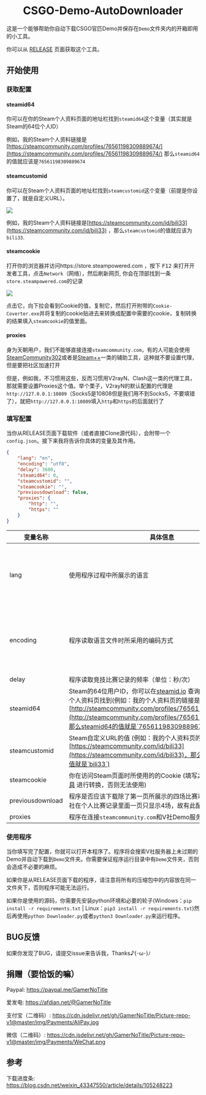 <div align='center'>
    <h1>CSGO-Demo-AutoDownloader</h1>
</div>

这是一个能够帮助你自动下载CSGO官匹Demo并保存在`Demo`文件夹内的开箱即用的小工具。

你可以从 [RELEASE](https://github.com/GamerNoTitle/CSGO-Demo-AutoDownloader/releases) 页面获取这个工具。

## 开始使用

### 获取配置

#### steamid64

你可以在你的Steam个人资料页面的地址栏找到`steamid64`这个变量（其实就是Steam的64位个人ID）

例如，我的Steam个人资料链接是[https://steamcommunity.com/profiles/76561198309889674/](https://steamcommunity.com/profiles/76561198309889674/) 那么`steamid64`的值就应该是`76561198309889674`

#### steamcustomid

你可以在Steam个人资料页面的地址栏找到`steamcustomid`这个变量（前提是你设置了，就是自定义URL）。

![](https://user-images.githubusercontent.com/28426291/124484129-ab840900-dddd-11eb-83dc-523c59492448.png)

例如，我的Steam个人资料链接是[https://steamcommunity.com/id/bili33](https://steamcommunity.com/id/bili33) ，那么`steamcustomid`的值就应该为`bili33`.

#### steamcookie

打开你的浏览器并访问https://store.steampowered.com ，按下 <kbd>F12</kbd> 来打开开发者工具，点击`Network`（网络），然后刷新网页, 你会在顶部找到一条 `store.steampowered.com`的记录

![](https://user-images.githubusercontent.com/28426291/124483233-ae322e80-dddc-11eb-82a3-09e3e479073e.png)

点击它，向下拉会看到Cookie的值，复制它，然后打开附带的`Cookie-Coverter.exe`并将复制的cookie贴进去来转换成配置中需要的cookie，复制转换的结果填入`steamcookie`的值里面。 

#### proxies

身为天朝用户，我们不能够直接连接`steamcommunity.com`，有的人可能会使用[SteamCommunity302](https://www.dogfight360.com/blog/686/)或者是[Steam++](https://steampp.net/)一类的辅助工具，这种就不要设置代理，但是要把社区加速打开

但是，例如我，不习惯用这些，反而习惯用V2rayN、Clash这一类的代理工具，那就需要设置Proxies这个值。举个栗子，V2rayN的默认配置的代理是`http://127.0.0.1:10809`（Socks5是10808但是我们用不到Socks5，不要填错了），就把`http://127.0.0.1:10809`填入`http`和`https`的后面就行了

### 填写配置

当你从RELEASE页面下载软件（或者直接Clone源代码），会附带一个`config.json`。接下来我将告诉你具体的变量及其作用。

```json
{
    "lang": "en",
    "encoding": "utf8",
    "delay": 3600,
    "steamid64": 0,
    "steamcustomid": "",
    "steamcookie": "",
    "previousdownload": false,
    "proxies": {
        "http": "",
        "https": ""
    }
}

```

| 变量名称         | 具体信息                                                     | 必需                                                 | 变量类型                                                     |
| ---------------- | ------------------------------------------------------------ | ---------------------------------------------------- | ------------------------------------------------------------ |
| lang             | 使用程序过程中所展示的语言                                   | √                                                    | 字符串，但是填写的内容应该能够在`i18n`文件夹找到对应的文件，中文用户请填写`zh-cn` |
| encoding         | 程序读取语言文件时所采用的编码方式                           | √                                                    | 一般来说直接填`utf8`就可以了，也可以填其他的编码方式（但是可能会造成无法读取的问题） |
| delay            | 程序读取竞技比赛记录的频率（单位：秒/次）                    | √                                                    | 大于0的整数                                                  |
| steamid64        | Steam的64位用户ID，你可以在[steamid.io](https://steamid.io/) 查询，也可以在自己的个人资料页找到(例如：我的个人资料页的链接是[http://steamcommunity.com/profiles/76561198309889674](http://steamcommunity.com/profiles/76561198309889674)，那么steamid64的值就是`76561198309889674`) | × (如果填写了`steamcustomid`，可以不填，保留默认值0) | 整数                                                         |
| steamcustomid    | Steam自定义URL的值 (例如：我的个人资料页的链接是[https://steamcommunity.com/id/bili33](https://steamcommunity.com/id/bili33)，那么steamcustomid的值就是`bili33`) | × (如果此处不填，那么`steamid64`必填)                | 字符串                                                       |
| steamcookie      | 你在访问Steam页面时所使用的的Cookie (填写之前一定要用 [转换工具](https://github.com/GamerNoTitle/CSGO-Demo-AutoDownloader/releases/tag/CookieCoverter) 进行转换，否则无法使用) | √                                                    | 字符串                                                       |
| previousdownload | 程序是否应该下载除了第一页所展示的四场比赛以外的比赛（因为V社在个人比赛记录里面一页只显示4场，故有此配置项） | ×                                                    | 布尔型（true/false）                                         |
| proxies          | 程序在连接`steamcommunity.com`和V社Demo服务器时使用的代理    | ×                                                    | 字符串                                                       |

### 使用程序

当你填写完了配置，你就可以打开本程序了。程序将会搜索V社服务器上未过期的Demo并自动下载到`Demo`文件夹。你需要保证程序运行目录中有`Demo`文件夹，否则会造成不必要的麻烦。

如果你是从RELEASE页面下载的程序，请注意将所有的压缩包中的内容放在同一文件夹下，否则程序可能无法运行。

如果你是使用的源码，你需要先安装python环境和必要的轮子(Windows：`pip install -r requirements.txt` | Linux：`pip3 install -r requirements.txt`)然后再使用`python Downloader.py`或者`python3 Downloader.py`来运行程序。

## BUG反馈

如果你发现了BUG，请提交issue来告诉我，Thanks♪(･ω･)ﾉ

## 捐赠（要恰饭的嘛）

Paypal: https://paypal.me/GamerNoTitle

爱发电: https://afdian.net/@GamerNoTitle

支付宝（二维码）: https://cdn.jsdelivr.net/gh/GamerNoTitle/Picture-repo-v1@master/img/Payments/AliPay.jpg

微信（二维码）: https://cdn.jsdelivr.net/gh/GamerNoTitle/Picture-repo-v1@master/img/Payments/WeChat.png

## 参考

下载进度条: https://blog.csdn.net/weixin_43347550/article/details/105248223